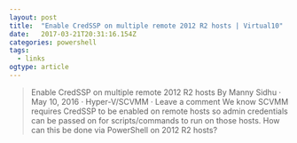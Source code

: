 ```yaml
---
layout: post 
title:  "Enable CredSSP on multiple remote 2012 R2 hosts | Virtual10" 
date:   2017-03-21T20:31:16.154Z 
categories: powershell 
tags:
  - links
ogtype: article 
---
```


> Enable CredSSP on multiple remote 2012 R2 hosts
By Manny Sidhu · May 10, 2016 · Hyper-V/SCVMM	· Leave a comment
We know SCVMM requires CredSSP to be enabled on remote hosts so admin credentials can be passed on for scripts/commands to run on those hosts. How can this be done via PowerShell on 2012 R2 hosts?

